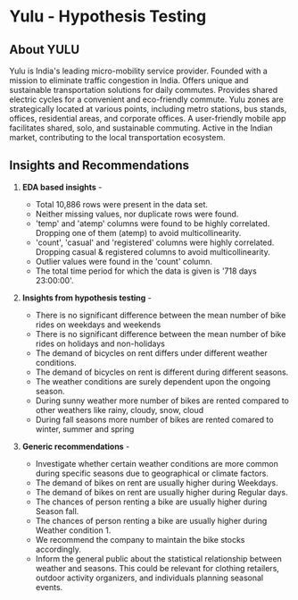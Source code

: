 # Yulu - Hypothesis Testing

## About YULU

Yulu is India's leading micro-mobility service provider.
Founded with a mission to eliminate traffic congestion in India.
Offers unique and sustainable transportation solutions for daily commutes.
Provides shared electric cycles for a convenient and eco-friendly commute.
Yulu zones are strategically located at various points, including metro stations, bus stands, offices, residential areas, and corporate offices.
A user-friendly mobile app facilitates shared, solo, and sustainable commuting.
Active in the Indian market, contributing to the local transportation ecosystem.

## Insights and Recommendations

1) **EDA based insights** - 
    - Total 10,886 rows were present in the data set.
    - Neither missing values, nor duplicate rows were found.
    - 'temp' and 'atemp' columns were found to be highly correlated. Dropping one of them (atemp) to avoid multicollinearity.
    - 'count', 'casual' and 'registered' columns were highly correlated. Dropping casual & registered columns to avoid multicollinearity.
   - Outlier values were found in the 'count' column.
   - The total time period for which the data is given is '718 days 23:00:00'.
2) **Insights from hypothesis testing** -
   - There is no significant difference between the mean number of bike rides on weekdays and weekends
   - There is no significant difference between the mean number of bike rides on holidays and non-holidays
   - The demand of bicycles on rent differs under different weather conditions.
   - The demand of bicycles on rent is different during different seasons.
   - The weather conditions are surely dependent upon the ongoing season.
   - During sunny weather more number of bikes are rented compared to other weathers like rainy, cloudy, snow, cloud
   - During fall seasons more number of bikes are rented comared to winter, summer and spring
   
3) **Generic recommendations** -
     - Investigate whether certain weather conditions are more common during specific seasons due to geographical or climate factors.
    - The demand of bikes on rent are usually higher during Weekdays.
    - The demand of bikes on rent are usually higher during Regular days.
    - The chances of person renting a bike are usually higher during Season fall.
    - The chances of person renting a bike are usually higher during Weather condition 1.
    - We recommend the company to maintain the bike stocks accordingly.
    - Inform the general public about the statistical relationship between weather and seasons. This could be relevant for clothing retailers, outdoor activity organizers, and individuals planning seasonal events.
    
